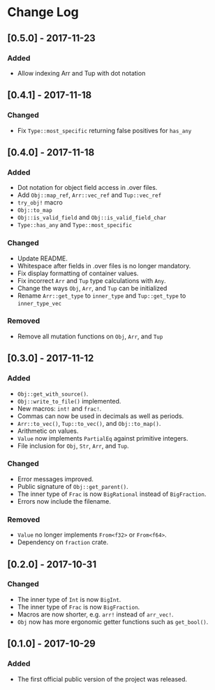 # Change Log

## [0.5.0] - 2017-11-23

### Added
- Allow indexing Arr and Tup with dot notation

## [0.4.1] - 2017-11-18

### Changed
- Fix `Type::most_specific` returning false positives for `has_any`

## [0.4.0] - 2017-11-18

### Added
- Dot notation for object field access in .over files.
- Add `Obj::map_ref`, `Arr::vec_ref` and `Tup::vec_ref`
- `try_obj!` macro
- `Obj::to_map`
- `Obj::is_valid_field` and `Obj::is_valid_field_char`
- `Type::has_any` and `Type::most_specific`

### Changed
- Update README.
- Whitespace after fields in .over files is no longer mandatory.
- Fix display formatting of container values.
- Fix incorrect `Arr` and `Tup` type calculations with `Any`.
- Change the ways `Obj`, `Arr`, and `Tup` can be initialized
- Rename `Arr::get_type` to `inner_type` and `Tup::get_type` to `inner_type_vec`

### Removed
- Remove all mutation functions on `Obj`, `Arr`, and `Tup`

## [0.3.0] - 2017-11-12

### Added
- `Obj::get_with_source()`.
- `Obj::write_to_file()` implemented.
- New macros: `int!` and `frac!`.
- Commas can now be used in decimals as well as periods.
- `Arr::to_vec()`, `Tup::to_vec()`, and `Obj::to_map()`.
- Arithmetic on values.
- `Value` now implements `PartialEq` against primitive integers.
- File inclusion for `Obj`, `Str`, `Arr`, and `Tup`.

### Changed
- Error messages improved.
- Public signature of `Obj::get_parent()`.
- The inner type of `Frac` is now `BigRational` instead of `BigFraction`.
- Errors now include the filename.

### Removed
- `Value` no longer implements `From<f32>` or `From<f64>`.
- Dependency on `fraction` crate.

## [0.2.0] - 2017-10-31

### Changed
- The inner type of `Int` is now `BigInt`.
- The inner type of `Frac` is now `BigFraction`.
- Macros are now shorter, e.g. `arr!` instead of `arr_vec!`.
- `Obj` now has more ergonomic getter functions such as `get_bool()`.

## [0.1.0] - 2017-10-29

### Added 
- The first official public version of the project was released.
